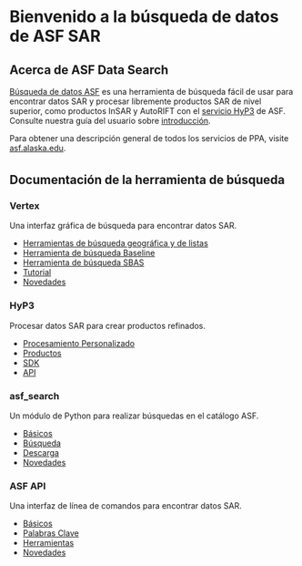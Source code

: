 
# Bienvenido a la búsqueda de datos de ASF SAR

## Acerca de ASF Data Search

[Búsqueda de datos ASF](https://search.asf.alaska.edu/) es una herramienta de búsqueda fácil de usar para encontrar datos SAR y procesar libremente productos SAR de nivel superior, como productos InSAR y AutoRIFT con el [servicio HyP3](https://hyp3-docs.asf.alaska.edu) de ASF. Consulte nuestra guía del usuario sobre [introducción](vertex/manual.md).

Para obtener una descripción general de todos los servicios de PPA, visite [asf.alaska.edu](https://asf.alaska.edu).

<div class="documentation-block">
<h2 class="text-center documentation-header" style="margin-top: 35px; margen-fondo: 25px;" >Documentación de la herramienta de búsqueda</h2>

<div class="row">
  <div class="row-container">
    <div class="card">
      <div class="card-body">
        <h3 class="card-title text-center">Vertex</h3>
        <p class="card-description">Una interfaz gráfica de búsqueda para encontrar datos SAR.</p>
        <ul class="doc-links">
          <li><a href="vertex/manual/">Herramientas de búsqueda geográfica y de listas</a></li>
          <li><a href="vertex/baseline/">Herramienta de búsqueda Baseline</a></li>
          <li><a href="vertex/sbas/">Herramienta de búsqueda SBAS</a></li>
          <li><a href="https://www.youtube.com/playlist?list=PLXluIEvp5ZzIWd0yNy-ANfdwWjCD1hInA">Tutorial</a></li>
          <li><a href="vertex/changelog/">Novedades</a></li>
        </ul>
      </div>
    </div>
  </div>
  <div class="row-container">
    <div class="card">
      <div class="card-body">
        <h3 class="card-title text-center">HyP3</h3>
        <p class="card-description">Procesar datos SAR para crear productos refinados.</p>
        <ul class="doc-links">
          <li><a href="https://hyp3-docs.asf.alaska.edu">Procesamiento Personalizado</a></li>
          <li><a href="https://hyp3-docs.asf.alaska.edu/products/">Productos</a></li>
          <li><a href="https://hyp3-docs.asf.alaska.edu/using/sdk/">SDK</a></li>
          <li><a href="https://hyp3-docs.asf.alaska.edu/using/api/">API</a></li>
        </ul>
      </div>
    </div>
  </div>
</div>

<div class="row">
  <div class="row-container">
    <div class="card">
      <div class="card-body">
        <h3 class="card-title text-center">asf_search</h3>
        <p class="card-description">Un módulo de Python para realizar búsquedas en el catálogo ASF.</p>
        <ul class="doc-links">
          <li><a href="asf_search/basics/">Básicos</a></li>
          <li><a href="asf_search/searching/">Búsqueda</a></li>
          <li><a href="asf_search/downloading/">Descarga</a></li>
          <li><a href="https://github.com/asfadmin/Discovery-asf_search/blob/master/CHANGELOG.md/">Novedades</a></li>
        </ul>
      </div>
    </div>
  </div>
  <div class="row-container">
    <div class="card">
      <div class="card-body">
        <h3 class="card-title text-center">ASF API</h3>
        <p class="card-description">Una interfaz de línea de comandos para encontrar datos SAR.</p>
        <ul class='doc-links'>
          <li><a href="api/basics/">Básicos</a></li>
          <li><a href="api/keywords/">Palabras Clave</a></li>
          <li><a href="api/tools/">Herramientas</a> </li>
          <li><a href="api/changelog/">Novedades</a></li>
        </ul>
      </div>
    </div>
  </div>
</div>
</div>